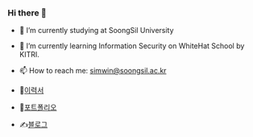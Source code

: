### Hi there 👋

- 🔭 I’m currently studying at SoongSil University
- 🌱 I’m currently learning Information Security on WhiteHat School by KITRI.
- 📫 How to reach me: simwin@soongsil.ac.kr

- 📝[이력서](https://www.notion.so/Jaeman-Shim-1f860db79f4d80d6a105c9a3c2fd67f4)
- 📑[포트폴리오]()
- ✍️[블로그](https://jaeman1.github.io/)
